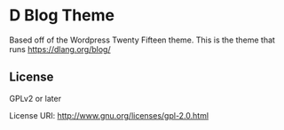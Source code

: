 # D Blog Theme

Based off of the Wordpress Twenty Fifteen theme. This is the theme that runs https://dlang.org/blog/

## License

GPLv2 or later

License URI: http://www.gnu.org/licenses/gpl-2.0.html

